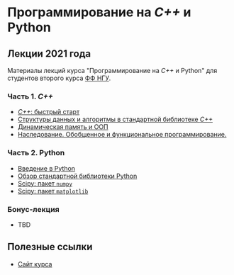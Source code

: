 # Программирование на *C++* и Python

## Лекции 2021 года

Материалы лекций курса "Программирование на *C++* и Python" для студентов второго курса [ФФ НГУ](http://phys.nsu.ru/).

### Часть 1. *C++*

* [*C++*: быстрый старт](L1_Cpp_fast_start.pptx)
* [Структуры данных и алгоритмы в стандартной библиотеке *C++*](L2_Cpp_data_structures.pptx)
* [Динамическая память и ООП](L3_OOP_memory_management.pptx)
* [Наследование. Обобщенное и функциональное программирование.](L4_Programming_paradigms.pptx)

### Часть 2. Python

* [Введение в Python](L5_Python_Introduction.ipynb)
* [Обзор стандартной библиотеки Python](L6_Python_Introduction2.ipynb)
* [Scipy: пакет `numpy`](L7_numpy.ipynb)
* [Scipy: пакет `matplotlib`](L8_matplotlib.ipynb)

### Бонус-лекция

* TBD

## Полезные ссылки

* [Сайт курса](https://cpp-python-nsu.inp.nsk.su/)
